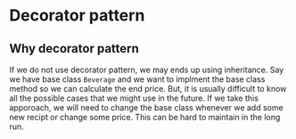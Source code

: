 # Decorator pattern

## Why decorator pattern

If we do not use decorator pattern, we may ends up using inheritance. Say we
have base class `Beverage` and we want to implment the base class method so we
can calculate the end price. But, it is usually difficult to know all the
possible cases that we might use in the future. If we take this apporoach, we
will need to change the base class whenever we add some new recipt or change
some price. This can be hard to maintain in the long run. 